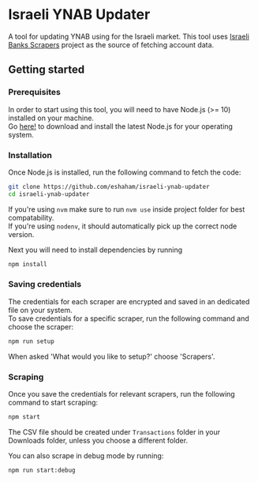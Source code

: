 # Israeli YNAB Updater
A tool for updating YNAB using for the Israeli market. This tool uses [Israeli Banks Scrapers](https://github.com/eshaham/israeli-bank-scrapers) project as the source of fetching account data.

## Getting started

### Prerequisites 

In order to start using this tool, you will need to have Node.js (>= 10) installed on your machine.  
Go [here!](https://nodejs.org/en/download/) to download and install the latest Node.js for your operating system.

### Installation
Once Node.js is installed, run the following command to fetch the code:

```bash
git clone https://github.com/eshaham/israeli-ynab-updater
cd israeli-ynab-updater
```

If you're using `nvm` make sure to run `nvm use` inside project folder for best compatability.  
If you're using `nodenv`, it should automatically pick up the correct node version.

Next you will need to install dependencies by running
```bash
npm install
```

### Saving credentials
The credentials for each scraper are encrypted and saved in an dedicated file on your system.  
To save credentials for a specific scraper, run the following command and choose the scraper:

```bash
npm run setup
```

When asked 'What would you like to setup?' choose 'Scrapers'.

### Scraping
Once you save the credentials for relevant scrapers, run the following command to start scraping:

```bash
npm start
```

The CSV file should be created under `Transactions` folder in your Downloads folder, unless you choose a different folder.

You can also scrape in debug mode by running:

```bash
npm run start:debug
```
